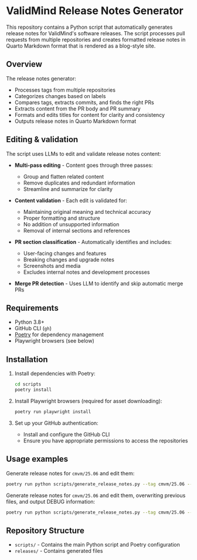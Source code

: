 # ValidMind Release Notes Generator

This repository contains a Python script that automatically generates release notes for ValidMind's software releases. The script processes pull requests from multiple repositories and creates formatted release notes in Quarto Markdown format that is rendered as a blog-style site. 

## Overview

The release notes generator:
- Processes tags from multiple repositories
- Categorizes changes based on labels
- Compares tags, extracts commits, and finds the right PRs
- Extracts content from the PR body and PR summary
- Formats and edits titles for content for clarity and consistency
- Outputs release notes in Quarto Markdown format

## Editing & validation

The script uses LLMs to edit and validate release notes content:

- **Multi-pass editing** - Content goes through three passes:
  - Group and flatten related content
  - Remove duplicates and redundant information
  - Streamline and summarize for clarity

- **Content validation** - Each edit is validated for:
  - Maintaining original meaning and technical accuracy
  - Proper formatting and structure
  - No addition of unsupported information
  - Removal of internal sections and references

- **PR section classification** - Automatically identifies and includes:
  - User-facing changes and features
  - Breaking changes and upgrade notes
  - Screenshots and media
  - Excludes internal notes and development processes

- **Merge PR detection** - Uses LLM to identify and skip automatic merge PRs

## Requirements

- Python 3.8+
- GitHub CLI (`gh`)
- [Poetry](https://python-poetry.org/) for dependency management
- Playwright browsers (see below)

## Installation

1. Install dependencies with Poetry:

   ```bash
   cd scripts
   poetry install
   ```

2. Install Playwright browsers (required for asset downloading):

   ```bash
   poetry run playwright install
   ```

3. Set up your GitHub authentication:

   - Install and configure the GitHub CLI
   - Ensure you have appropriate permissions to access the repositories

## Usage examples

Generate release notes for `cmvm/25.06` and edit them:

```bash
poetry run python scripts/generate_release_notes.py --tag cmvm/25.06 --edit
```

Generate release notes for `cmvm/25.06` and edit them, overwriting previous files, and output DEBUG information:

```bash
poetry run python scripts/generate_release_notes.py --tag cmvm/25.06 --edit --overwrite --debug
```

## Repository Structure

- `scripts/` - Contains the main Python script and Poetry configuration
- `releases/` - Contains generated files
